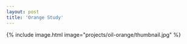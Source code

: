 ```yaml
---
layout: post
title: 'Orange Study'
---
```


{% include image.html image="projects/oil-orange/thumbnail.jpg" %}